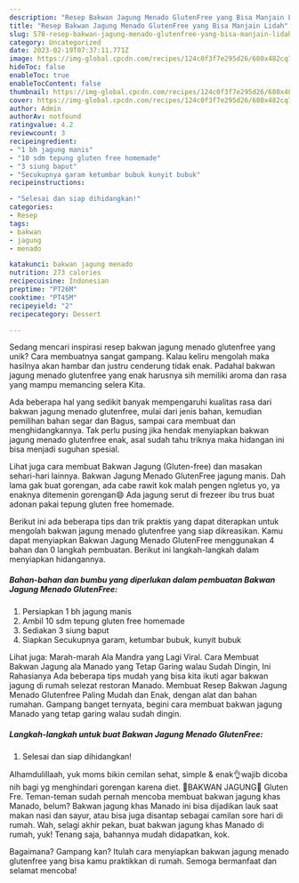 ```yaml
---
description: "Resep Bakwan Jagung Menado GlutenFree yang Bisa Manjain Lidah"
title: "Resep Bakwan Jagung Menado GlutenFree yang Bisa Manjain Lidah"
slug: 578-resep-bakwan-jagung-menado-glutenfree-yang-bisa-manjain-lidah
category: Uncategorized
date: 2023-02-19T07:37:11.771Z
image: https://img-global.cpcdn.com/recipes/124c0f3f7e295d26/680x482cq70/bakwan-jagung-menado-glutenfree-foto-resep-utama.jpg
hideToc: false
enableToc: true
enableTocContent: false
thumbnail: https://img-global.cpcdn.com/recipes/124c0f3f7e295d26/680x482cq70/bakwan-jagung-menado-glutenfree-foto-resep-utama.jpg
cover: https://img-global.cpcdn.com/recipes/124c0f3f7e295d26/680x482cq70/bakwan-jagung-menado-glutenfree-foto-resep-utama.jpg
author: Admin
authorAv: notfound
ratingvalue: 4.2
reviewcount: 3
recipeingredient:
- "1 bh jagung manis"
- "10 sdm tepung gluten free homemade"
- "3 siung baput"
- "Secukupnya garam ketumbar bubuk kunyit bubuk"
recipeinstructions:

- "Selesai dan siap dihidangkan!"
categories:
- Resep
tags:
- bakwan
- jagung
- menado

katakunci: bakwan jagung menado 
nutrition: 273 calories
recipecuisine: Indonesian
preptime: "PT26M"
cooktime: "PT45M"
recipeyield: "2"
recipecategory: Dessert

---
```





Sedang mencari inspirasi resep bakwan jagung menado glutenfree yang unik? Cara membuatnya sangat gampang. Kalau keliru mengolah maka hasilnya akan hambar dan justru cenderung tidak enak. Padahal bakwan jagung menado glutenfree yang enak harusnya sih memiliki aroma dan rasa yang mampu memancing selera Kita.





Ada beberapa hal yang sedikit banyak mempengaruhi kualitas rasa dari bakwan jagung menado glutenfree, mulai dari jenis bahan, kemudian pemilihan bahan segar dan Bagus, sampai cara membuat dan menghidangkannya. Tak perlu pusing jika hendak menyiapkan bakwan jagung menado glutenfree enak,      asal sudah tahu triknya maka hidangan ini bisa menjadi suguhan spesial.














Lihat juga cara membuat Bakwan Jagung (Gluten-free) dan masakan sehari-hari lainnya. Bakwan Jagung Menado GlutenFree jagung manis. Dah lama gak buat gorengan, ada cabe rawit kok malah pengen ngletus yo, ya enaknya ditemenin gorengan😄 Ada jagung serut di frezeer ibu trus buat adonan pakai tepung gluten free homemade.






Berikut ini ada beberapa tips dan trik praktis yang dapat diterapkan untuk mengolah bakwan jagung menado glutenfree yang siap dikreasikan. Kamu dapat menyiapkan Bakwan Jagung Menado GlutenFree menggunakan 4 bahan dan 0 langkah pembuatan. Berikut ini langkah-langkah dalam menyiapkan hidangannya.

<!--inarticleads1-->

##### Bahan-bahan dan bumbu yang diperlukan dalam pembuatan Bakwan Jagung Menado GlutenFree:

1. Persiapkan 1 bh jagung manis
1. Ambil 10 sdm tepung gluten free homemade
1. Sediakan 3 siung baput
1. Siapkan Secukupnya garam, ketumbar bubuk, kunyit bubuk


Lihat juga: Marah-marah Ala Mandra yang Lagi Viral. Cara Membuat Bakwan Jagung ala Manado yang Tetap Garing walau Sudah Dingin, Ini Rahasianya Ada beberapa tips mudah yang bisa kita ikuti agar bakwan jagung di rumah selezat restoran Manado. Membuat Resep Bakwan Jagung Menado Glutenfree Paling Mudah dan Enak, dengan alat dan bahan rumahan. Gampang banget ternyata, begini cara membuat bakwan jagung Manado yang tetap garing walau sudah dingin. 

<!--inarticleads2-->

##### Langkah-langkah untuk buat Bakwan Jagung Menado GlutenFree:


1. Selesai dan siap dihidangkan!

Alhamdulillaah, yuk moms bikin cemilan sehat, simple &amp; enak👌wajib dicoba nih bagi yg menghindari gorengan karena diet. 🌽BAKWAN JAGUNG🌽 Gluten Fre. Teman-teman sudah pernah mencoba membuat bakwan jagung khas Manado, belum? Bakwan jagung khas Manado ini bisa dijadikan lauk saat makan nasi dan sayur, atau bisa juga disantap sebagai camilan sore hari di rumah. Wah, selagi akhir pekan, buat bakwan jagung khas Manado di rumah, yuk! Tenang saja, bahannya mudah didapatkan, kok. 

Bagaimana? Gampang kan? Itulah cara menyiapkan bakwan jagung menado glutenfree yang bisa kamu praktikkan di rumah. Semoga bermanfaat dan selamat mencoba!
